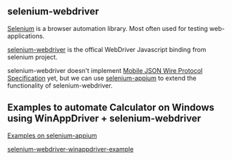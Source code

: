 ## selenium-webdriver
[Selenium](https://github.com/SeleniumHQ/selenium) is a browser automation library. Most often used for testing web-applications.

[selenium-webdriver](https://seleniumhq.github.io/selenium/docs/api/javascript/) is the offical WebDriver Javascript binding from selenium project.

selenium-webdriver doesn't implement [Mobile JSON Wire Protocol Specification](https://github.com/SeleniumHQ/mobile-spec/blob/master/spec-draft.md) yet, but we can use [selenium-appium](https://github.com/react-native-windows/selenium-appium) to extend the functionality of selenium-webdriver.

## Examples to automate Calculator on Windows using WinAppDriver + selenium-webdriver

[Examples on selenium-appium](https://github.com/react-native-windows/selenium-appium/tree/master/example)

[selenium-webdriver-winappdriver-example](https://github.com/react-native-windows/selenium-webdriver-winappdriver-example)
